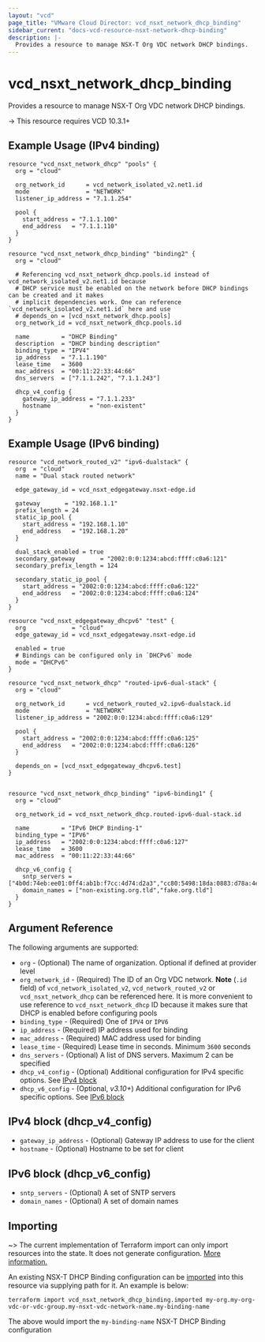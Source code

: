 ```yaml
---
layout: "vcd"
page_title: "VMware Cloud Director: vcd_nsxt_network_dhcp_binding"
sidebar_current: "docs-vcd-resource-nsxt-network-dhcp-binding"
description: |-
  Provides a resource to manage NSX-T Org VDC network DHCP bindings.
---
```


# vcd\_nsxt\_network\_dhcp\_binding

Provides a resource to manage NSX-T Org VDC network DHCP bindings.

-> This resource requires VCD 10.3.1+

## Example Usage (IPv4 binding)

```hcl
resource "vcd_nsxt_network_dhcp" "pools" {
  org = "cloud"

  org_network_id      = vcd_network_isolated_v2.net1.id
  mode                = "NETWORK"
  listener_ip_address = "7.1.1.254"

  pool {
    start_address = "7.1.1.100"
    end_address   = "7.1.1.110"
  }
}

resource "vcd_nsxt_network_dhcp_binding" "binding2" {
  org = "cloud"

  # Referencing vcd_nsxt_network_dhcp.pools.id instead of vcd_network_isolated_v2.net1.id because
  # DHCP service must be enabled on the network before DHCP bindings can be created and it makes
  # implicit dependencies work. One can reference `vcd_network_isolated_v2.net1.id` here and use
  # depends_on = [vcd_nsxt_network_dhcp.pools]
  org_network_id = vcd_nsxt_network_dhcp.pools.id

  name         = "DHCP Binding"
  description  = "DHCP binding description"
  binding_type = "IPV4"
  ip_address   = "7.1.1.190"
  lease_time   = 3600
  mac_address  = "00:11:22:33:44:66"
  dns_servers  = ["7.1.1.242", "7.1.1.243"]

  dhcp_v4_config {
    gateway_ip_address = "7.1.1.233"
    hostname           = "non-existent"
  }
}
```

## Example Usage (IPv6 binding)

```hcl
resource "vcd_network_routed_v2" "ipv6-dualstack" {
  org  = "cloud"
  name = "Dual stack routed network"

  edge_gateway_id = vcd_nsxt_edgegateway.nsxt-edge.id

  gateway       = "192.168.1.1"
  prefix_length = 24
  static_ip_pool {
    start_address = "192.168.1.10"
    end_address   = "192.168.1.20"
  }

  dual_stack_enabled = true
  secondary_gateway       = "2002:0:0:1234:abcd:ffff:c0a6:121"
  secondary_prefix_length = 124

  secondary_static_ip_pool {
    start_address = "2002:0:0:1234:abcd:ffff:c0a6:122"
    end_address   = "2002:0:0:1234:abcd:ffff:c0a6:124"
  }
}

resource "vcd_nsxt_edgegateway_dhcpv6" "test" {
  org             = "cloud"
  edge_gateway_id = vcd_nsxt_edgegateway.nsxt-edge.id

  enabled = true
  # Bindings can be configured only in `DHCPv6` mode
  mode = "DHCPv6" 
}

resource "vcd_nsxt_network_dhcp" "routed-ipv6-dual-stack" {
  org = "cloud"

  org_network_id      = vcd_network_routed_v2.ipv6-dualstack.id
  mode                = "NETWORK"
  listener_ip_address = "2002:0:0:1234:abcd:ffff:c0a6:129"

  pool {
    start_address = "2002:0:0:1234:abcd:ffff:c0a6:125"
    end_address   = "2002:0:0:1234:abcd:ffff:c0a6:126"
  }

  depends_on = [vcd_nsxt_edgegateway_dhcpv6.test]
}


resource "vcd_nsxt_network_dhcp_binding" "ipv6-binding1" {
  org = "cloud"

  org_network_id = vcd_nsxt_network_dhcp.routed-ipv6-dual-stack.id

  name         = "IPv6 DHCP Binding-1"
  binding_type = "IPV6"
  ip_address   = "2002:0:0:1234:abcd:ffff:c0a6:127"
  lease_time   = 3600
  mac_address  = "00:11:22:33:44:66"

  dhcp_v6_config {
    sntp_servers = ["4b0d:74eb:ee01:0ff4:ab1b:f7cc:4d74:d2a3","cc80:5498:18da:0883:d78a:4e4b:754d:df47"]
    domain_names = ["non-existing.org.tld","fake.org.tld"]
  }
}
```

## Argument Reference

The following arguments are supported:

* `org` - (Optional) The name of organization. Optional if defined at provider level
* `org_network_id` - (Required) The ID of an Org VDC network. **Note**  (`.id` field) of
  `vcd_network_isolated_v2`, `vcd_network_routed_v2` or `vcd_nsxt_network_dhcp` can be referenced
  here. It is more convenient to use reference to `vcd_nsxt_network_dhcp` ID because it makes sure
  that DHCP is enabled before configuring pools
* `binding_type` - (Required) One of `IPV4` or `IPV6`
* `ip_address` - (Required) IP address used for binding
* `mac_address` - (Required) MAC address used for binding
* `lease_time` - (Required) Lease time in seconds. Minimum `3600` seconds
* `dns_servers` - (Optional) A list of DNS servers. Maximum 2 can be specified
* `dhcp_v4_config` - (Optional) Additional configuration for IPv4 specific options. See [IPv4 block](#ipv4-block)
* `dhcp_v6_config` - (Optional, *v3.10+*) Additional configuration for IPv6 specific options. See [IPv6 block](#ipv6-block)

<a id="ipv4-block"></a>

## IPv4 block (dhcp_v4_config)

* `gateway_ip_address` - (Optional) Gateway IP address to use for the client
* `hostname` - (Optional) Hostname to be set for client

<a id="ipv6-block"></a>
## IPv6 block (dhcp_v6_config)

* `sntp_servers` - (Optional) A set of SNTP servers
* `domain_names` - (Optional) A set of domain names

## Importing

~> The current implementation of Terraform import can only import resources into the state.
It does not generate configuration. [More information.](https://www.terraform.io/docs/import/)

An existing NSX-T DHCP Binding configuration can be [imported][docs-import] into this resource via
supplying path for it. An example is
below:

[docs-import]: https://www.terraform.io/docs/import/

```
terraform import vcd_nsxt_network_dhcp_binding.imported my-org.my-org-vdc-or-vdc-group.my-nsxt-vdc-network-name.my-binding-name
```

The above would import the `my-binding-name` NSX-T DHCP Binding configuration
